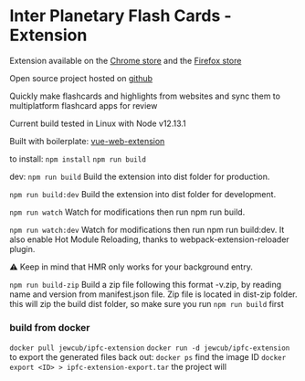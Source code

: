 # Inter Planetary Flash Cards - Extension

Extension available on the [Chrome store](https://chrome.google.com/webstore/detail/inter-planetary-flash-car/ffjpplmcceibehbaofplbmcldkmmhcob/related?hl=en-US) and the [Firefox store](https://addons.mozilla.org/en-US/firefox/addon/inter-planetary-flash-cards)

Open source project hosted on [github](https://github.com/IPFC/ipfc-extension)

Quickly make flashcards and highlights from websites and sync them to multiplatform flashcard apps for review

Current build tested in Linux with Node v12.13.1

Built with boilerplate: [vue-web-extension](https://github.com/Kocal/vue-web-extension)

to install:
`npm install`
`npm run build`

dev:
`npm run build`
Build the extension into dist folder for production.

`npm run build:dev`
Build the extension into dist folder for development.

`npm run watch`
Watch for modifications then run npm run build.

`npm run watch:dev`
Watch for modifications then run npm run build:dev.
It also enable Hot Module Reloading, thanks to webpack-extension-reloader plugin.

⚠️ Keep in mind that HMR only works for your background entry.

`npm run build-zip`
Build a zip file following this format <name>-v<version>.zip, by reading name and version from manifest.json file. Zip file is located in dist-zip folder.
this will zip the build dist folder, so make sure you run `npm run build` first

### build from docker

`docker pull jewcub/ipfc-extension`
`docker run -d jewcub/ipfc-extension`
to export the generated files back out:
`docker ps`
find the image ID
`docker export <ID> > ipfc-extension-export.tar`
the project will
